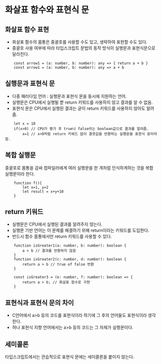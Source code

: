 # 화살표 함수와 표현식 문

## 화살표 함수 표현
- 화살표 함수의 몸통은 중괄호를 사용할 수도 있고, 생략하여 표현할 수도 있다.
- 중괄호 사용 여부에 따라 타입스크립트 문법의 동작 방식이 실행문과 표현식문으로 달라진다.

```TS
    const arrow1 = (a: number, b: number): any => { return a + b }
    const arrow1 = (a: number, b: number): any => a + b
```

## 실행문과 표현식 문
- 다중 패러다임 언어 : 실행문과 표현식 문을 동시에 지원하는 언어.
- 실행문은 CPU에서 실행될 뿐 return 키워드를 사용하지 않고 결과를 알 수 없음.
- 표현식 문은 CPU에서 실행된 결과는 굳이 return 키워드를 사용하지 않아도 알려줌.

```TS
    let x = 10
    if(x>0) // CPU가 평가 후 true나 false라는 boolean값으로 결과를 알려줌.
        x=1 // x>0처럼 return 키워드 없이 결괏값을 반환하는 실행문을 표현식 문이라 함.
```
## 복합 실행문
<p>중괄호로 몸통을 감싸 컴파일러에게 여러 실행문을 한 개처럼 인식하게하는 것을 복합 실행문이라 한다.</p>

```TS
    function f(){
        let x=1, y=2        
        let result = x+y+10 
    }
```

## return 키워드
- 실행문은 CPU에서 실행된 결과를 알려주지 않는다.
- 실행문 기반 언어는 이 문제를 해결하기 위해 return이라는 키워드를 도입한다.
- 반드시 함수 몸통에서만 return 키워드를 사용할 수 있다.

```TS
    function isGreater1(a: number, b: number): boolean {
        a > b // 결과를 반환하지 않음
    }
    function isGreater2(c: number, d: number): boolean {
        return a > b // true of false 반환
    }

    const isGreater3 = (e: number, f: number): boolean => {
        return a > b; // 화살표 함수로 구현
    }
```

## 표현식과 표현식 문의 차이
- C언어에서 a>b 등의 코드를 표현식이라 하기에 그 후의 언어들도 표현식이라 생각한다.
- 허나 표현식 지향 언어에서는 a>b 등의 코드는 그 자체가 실행문이다.

## 세미콜론
<p>타입스크립트에서는 관습적으로 표현식 문에는 세미콜론을 붙이지 않는다.</p>
